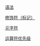 [语法](./syntax.md)

[修饰符（标记）](./modifier.md)

[元字符](./metaCharacters.html)

[运算符优先级](./operatorPriority.html)

